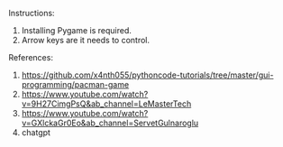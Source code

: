 Instructions:
1. Installing Pygame is required.
2. Arrow keys are it needs to control.


References:
1. https://github.com/x4nth055/pythoncode-tutorials/tree/master/gui-programming/pacman-game
2. https://www.youtube.com/watch?v=9H27CimgPsQ&ab_channel=LeMasterTech
3. https://www.youtube.com/watch?v=GXlckaGr0Eo&ab_channel=ServetGulnaroglu
4. chatgpt
